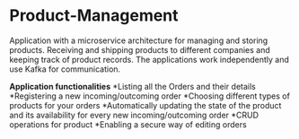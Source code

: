 # Product-Management

Application with a microservice architecture for managing and storing products. Receiving and shipping products to different companies and keeping track of product records.
The applications work independently and use Kafka for communication.

<b>Application functionalities</b>
*Listing all the Orders and their details
*Registering a new incoming/outcoming order
*Choosing different types of products for your orders
*Automatically updating the state of the product and its availability for every new incoming/outcoming order
*CRUD operations for product
*Enabling a secure way of editing orders
